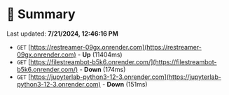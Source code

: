 # 📖 Summary
Last updated: **7/21/2024, 12:46:16 PM**

- `GET` [https://restreamer-09gx.onrender.com](https://restreamer-09gx.onrender.com) - **Up** (11404ms)
- `GET` [https://filestreambot-b5k6.onrender.com/](https://filestreambot-b5k6.onrender.com/) - **Down** (174ms)
- `GET` [https://jupyterlab-python3-12-3.onrender.com](https://jupyterlab-python3-12-3.onrender.com) - **Down** (151ms)
